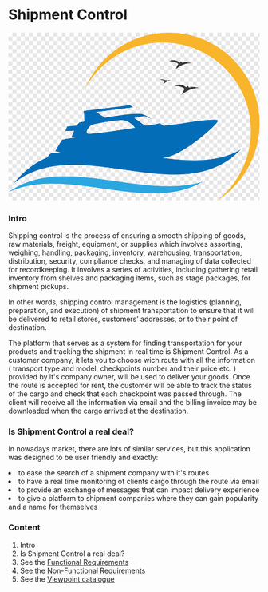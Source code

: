 # Shipment Control

[
![logo](https://github.com/isd-soft/shipment-control/blob/main/ShipmentControlfrontend/src/assets/shipment-controlll.png?raw=true)
](url)




### Intro

Shipping control is the process of ensuring a smooth shipping of goods, raw materials, freight, equipment, or supplies which involves assorting, weighing, handling, packaging, inventory, warehousing, transportation, distribution, security, compliance checks, and managing of data collected for recordkeeping. It involves a series of activities, including gathering retail inventory from shelves and packaging items, such as stage packages, for shipment pickups.

In other words, shipping control management is the logistics (planning, preparation, and execution) of shipment transportation to ensure that it will be delivered to retail stores, customers’ addresses, or to their point of destination. 

The platform that serves as a system for finding transportation for your products and tracking the shipment in real time is Shipment Control. As a customer company, it lets you to choose wich route with all the information ( transport type and model, checkpoints number and their price etc. ) provided by it's company owner, will be used to deliver your goods. Once the route is accepted for rent,  the customer will be able to track the status of the cargo and check that each checkpoint was passed through. The client will receive all the information via email and the billing invoice may be downloaded when the cargo arrived at the destination.


### Is Shipment Control a real deal?

In nowadays market, there are lots of similar services, but this application was designed to be user friendly and exactly:
<li> to ease the search of a shipment company with it's routes
<li> to have a real time monitoring of clients cargo through the route via email
<li> to provide an exchange of messages that can impact delivery experience
<li> to give a platform to shipment companies where they can gain popularity and a name for themselves


### Content
1. Intro
2. Is Shipment Control a real deal? 
3. See the [Functional Requirements](https://github.com/isd-soft/shipment-control/wiki/Functional-Requirements)
4. See the [Non-Functional Requirements](https://github.com/isd-soft/shipment-control/wiki/Non-Functional-Requirements)
5. See the [Viewpoint catalogue](https://github.com/isd-soft/shipment-control/wiki/ViewPoints-Catalogue)
